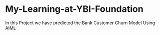 # My-Learning-at-YBI-Foundation
In this Project we have predicted the Bank Customer Churn Model Using AIML
